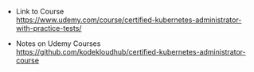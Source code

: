 * Link to Course  
  https://www.udemy.com/course/certified-kubernetes-administrator-with-practice-tests/  
  

* Notes on Udemy Courses  
  https://github.com/kodekloudhub/certified-kubernetes-administrator-course